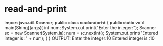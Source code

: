 # read-and-print
import java.util.Scanner;
public class readandprint {
public static void main(String[]args){
int num;
System.out.print(&quot;Enter the integer:&quot;);
Scanner sc = new Scanner(System.in);
num = sc.nextInt();
System.out.print(&quot;Entered integer is :&quot; + num);
}
}
OUTPUT:
Enter the integer:10
Entered integer is :10
